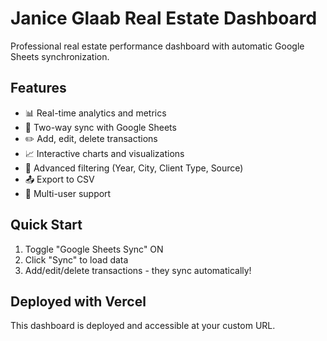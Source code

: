 # Janice Glaab Real Estate Dashboard

Professional real estate performance dashboard with automatic Google Sheets synchronization.

## Features

- 📊 Real-time analytics and metrics
- 🔄 Two-way sync with Google Sheets
- ✏️ Add, edit, delete transactions
- 📈 Interactive charts and visualizations
- 🎯 Advanced filtering (Year, City, Client Type, Source)
- 📤 Export to CSV
- 👥 Multi-user support

## Quick Start

1. Toggle "Google Sheets Sync" ON
2. Click "Sync" to load data
3. Add/edit/delete transactions - they sync automatically!

## Deployed with Vercel

This dashboard is deployed and accessible at your custom URL.
